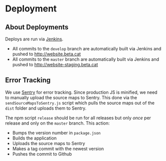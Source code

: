 # Deployment


## About Deployments 
Deploys are run via [Jenkins](http://jenkins.beta.cat).
* All commits to the `develop` branch are automatically built via Jenkins and pushed to http://website.beta.cat
* All commits to the `master` branch are automatically built via Jenkins and pushed to http://website-staging.beta.cat

 
## Error Tracking
We use [Sentry](https://getsentry.com) for error tracking. Since production JS is minified, we need to manually
upload the source maps to Sentry. This done via the `sendSourceMapsToSentry.js` script which pulls the source maps out of the `dist` folder and uploads them to Sentry.

The npm script `release` should be run for all releases but only _once_ per release and only on the `master` branch.
This action:
- Bumps the version number in `package.json`
- Builds the application
- Uploads the source maps to Sentry
- Makes a tag commit with the newest version
- Pushes the commit to Github


